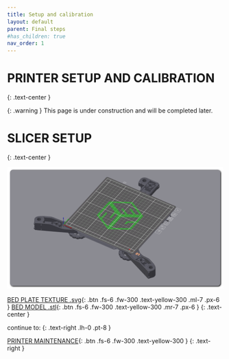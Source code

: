 ```yaml
---
title: Setup and calibration
layout: default
parent: Final steps
#has_children: true
nav_order: 1
---
```

# PRINTER SETUP AND CALIBRATION
{: .text-center }

{: .warning }
This page is under construction and will be completed later.

# SLICER SETUP
{: .text-center }

![](./assets/images/bed_plate.png)

[BED PLATE TEXTURE .svg]{: .btn .fs-6 .fw-300 .text-yellow-300 .ml-7 .px-6 }
[BED MODEL .stl]{: .btn .fs-6 .fw-300 .text-yellow-300 .mr-7 .px-6 }
{: .text-center }

continue to:
{: .text-right .lh-0 .pt-8 }

[PRINTER MAINTENANCE]{: .btn .fs-6 .fw-300 .text-yellow-300 }
{: .text-right }

[PRINTER MAINTENANCE]: https://rh3d.xyz/maintenance.html
[BED PLATE TEXTURE .svg]: ./assets/docs/E3NG__build_plate.svg
[BED MODEL .stl]: ./assets/docs/E3NG_bed.stl

